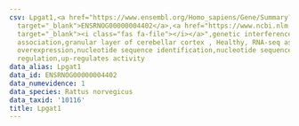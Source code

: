 ```yaml
---
csv: Lpgat1,<a href="https://www.ensembl.org/Homo_sapiens/Gene/Summary?db=core;g=ENSRNOG00000004402"
  target="_blank">ENSRNOG00000004402</a>,<a href="https://www.ncbi.nlm.nih.gov/pubmed/30467350"
  target="_blank"><i class="fas fa-file"></i></a>",genetic interference,functional
  association,granular layer of cerebellar cortex , Healthy, RNA-seq assay, hsf-1
  overexpression,nucleotide sequence identification,nucleotide sequence identification,transcriptional
  regulation,up-regulates activity
data_alias: Lpgat1
data_id: ENSRNOG00000004402
data_numevidence: 1
data_species: Rattus norvegicus
data_taxid: '10116'
title: Lpgat1
---
```

